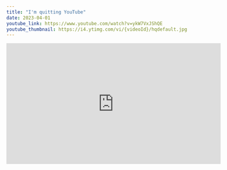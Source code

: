 ```yaml
---
title: "I'm quitting YouTube"
date: 2023-04-01
youtube_link: https://www.youtube.com/watch?v=ykW7VxJShQE
youtube_thumbnail: https://i4.ytimg.com/vi/{videoId}/hqdefault.jpg
---
```

<iframe width="560" height="315" src="https://www.youtube.com/embed/ykW7VxJShQE" title="I'm quitting YouTube" frameborder="0" allow="accelerometer; autoplay; clipboard-write; encrypted-media; gyroscope; picture-in-picture; web-share" allowfullscreen></iframe>
